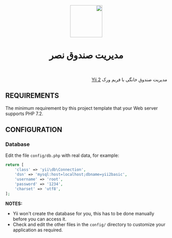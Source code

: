 <div dir='rtl'>
<p align="center">
    <a href="https://github.com/gholizadeh" target="_blank">
        <img src="https://user-images.githubusercontent.com/3591793/77915737-36a65300-72ad-11ea-9726-16c13a62f821.png" height="100px">
    </a>
    <h1 align="center">مدیریت صندوق نصر</h1>
    <br>
</p>

مدیریت صندوق خانگی با فریم ورک [Yii 2](http://www.yiiframework.com/)
</div>

REQUIREMENTS
------------
The minimum requirement by this project template that your Web server supports PHP 7.2.

CONFIGURATION
-------------

### Database

Edit the file `config/db.php` with real data, for example:

```php
return [
    'class' => 'yii\db\Connection',
    'dsn' => 'mysql:host=localhost;dbname=yii2basic',
    'username' => 'root',
    'password' => '1234',
    'charset' => 'utf8',
];
```

**NOTES:**
- Yii won't create the database for you, this has to be done manually before you can access it.
- Check and edit the other files in the `config/` directory to customize your application as required.